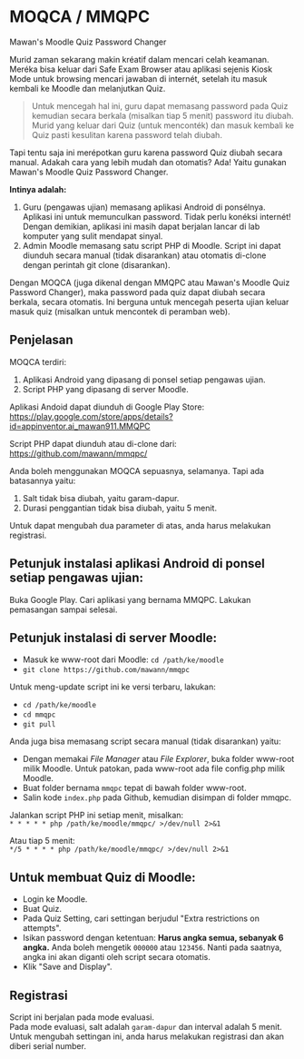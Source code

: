 # MOQCA / MMQPC
Mawan's Moodle Quiz Password Changer

Murid zaman sekarang makin kréatif dalam mencari celah keamanan. Meréka bisa keluar dari Safe Exam Browser atau aplikasi sejenis Kiosk Mode untuk browsing mencari jawaban di internét, setelah itu masuk kembali ke Moodle dan melanjutkan Quiz.

> Untuk mencegah hal ini, guru dapat memasang password pada Quiz kemudian secara berkala (misalkan tiap 5 menit) password itu diubah. Murid yang keluar dari Quiz (untuk menconték) dan masuk kembali ke Quiz pasti kesulitan karena password telah diubah.

Tapi tentu saja ini merépotkan guru karena password Quiz diubah secara manual. Adakah cara yang lebih mudah dan otomatis?
Ada! Yaitu gunakan Mawan's Moodle Quiz Password Changer.

**Intinya adalah:**

1. Guru (pengawas ujian) memasang aplikasi Android di ponsélnya. Aplikasi ini untuk memunculkan password. Tidak perlu konéksi internét! Dengan demikian, aplikasi ini masih dapat berjalan lancar di lab komputer yang sulit mendapat sinyal.
2. Admin Moodle memasang satu script PHP di Moodle. Script ini dapat diunduh secara manual (tidak disarankan) atau otomatis di-clone dengan perintah git clone (disarankan).

Dengan MOQCA (juga dikenal dengan MMQPC atau Mawan's Moodle Quiz Password Changer), maka password pada quiz dapat diubah secara berkala, secara otomatis. Ini berguna untuk mencegah peserta ujian keluar masuk quiz (misalkan untuk mencontek di peramban web).

## Penjelasan

MOQCA terdiri:
1. Aplikasi Android yang dipasang di ponsel setiap pengawas ujian.
2. Script PHP yang dipasang di server Moodle.

Aplikasi Andoid dapat diunduh di Google Play Store:  
https://play.google.com/store/apps/details?id=appinventor.ai_mawan911.MMQPC

Script PHP dapat diunduh atau di-clone dari:  
https://github.com/mawann/mmqpc/

Anda boleh menggunakan MOQCA sepuasnya, selamanya. Tapi ada batasannya yaitu:
1. Salt tidak bisa diubah, yaitu garam-dapur.
2. Durasi penggantian tidak bisa diubah, yaitu 5 menit.

Untuk dapat mengubah dua parameter di atas, anda harus melakukan registrasi.

## Petunjuk instalasi aplikasi Android di ponsel setiap pengawas ujian:

Buka Google Play. Cari aplikasi yang bernama MMQPC. Lakukan pemasangan sampai selesai.

## Petunjuk instalasi di server Moodle:

* Masuk ke www-root dari Moodle: `cd /path/ke/moodle`
* `git clone https://github.com/mawann/mmqpc`

Untuk meng-update script ini ke versi terbaru, lakukan:

* `cd /path/ke/moodle`
* `cd mmqpc`
* `git pull`

Anda juga bisa memasang script secara manual (tidak disarankan) yaitu:

* Dengan memakai _File Manager_ atau _File Explorer_, buka folder www-root milik Moodle. Untuk patokan, pada www-root ada file config.php milik Moodle.
* Buat folder bernama `mmqpc` tepat di bawah folder www-root.
* Salin kode `index.php` pada Github, kemudian disimpan di folder mmqpc.

Jalankan script PHP ini setiap menit, misalkan:  
`* * * * * php /path/ke/moodle/mmqpc/ >/dev/null 2>&1`

Atau tiap 5 menit:  
`*/5 * * * * php /path/ke/moodle/mmqpc/ >/dev/null 2>&1`

## Untuk membuat Quiz di Moodle:

* Login ke Moodle.
* Buat Quiz.
* Pada Quiz Setting, cari settingan berjudul "Extra restrictions on attempts".
* Isikan password dengan ketentuan: **Harus angka semua, sebanyak 6 angka.** Anda boleh mengetik `000000` atau `123456`. Nanti pada saatnya, angka ini akan diganti oleh script secara otomatis.
* Klik "Save and Display".

## Registrasi

Script ini berjalan pada mode evaluasi.  
Pada mode evaluasi, salt adalah `garam-dapur` dan interval adalah 5 menit.  
Untuk mengubah settingan ini, anda harus melakukan registrasi dan akan diberi serial number.
